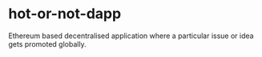 # hot-or-not-dapp
Ethereum based decentralised application where a particular issue or idea gets promoted globally.
